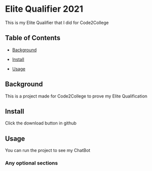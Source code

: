 # Elite Qualifier 2021

This is my Elite Qualifier that I did for Code2College
## Table of Contents

- [Background](#background)

- [Install](#install)

- [Usage](#usage)

## Background

This is a project made for Code2College to prove my Elite Qualification
## Install

Click the download button in github
## Usage

You can run the project to see my ChatBot
### Any optional sections